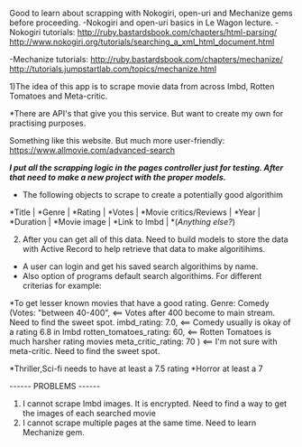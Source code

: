 Good to learn about scrapping with Nokogiri, open-uri and Mechanize gems before proceeding.
-Nokogiri and open-uri basics in Le Wagon lecture.
-Nokogiri tutorials:
http://ruby.bastardsbook.com/chapters/html-parsing/
http://www.nokogiri.org/tutorials/searching_a_xml_html_document.html

-Mechanize tutorials:
http://ruby.bastardsbook.com/chapters/mechanize/
http://tutorials.jumpstartlab.com/topics/mechanize.html

1)The idea of this app is to scrape movie data from across Imbd, Rotten Tomatoes and Meta-critic.

*There are API's that give you this service. But want to create my own for practising purposes.

Something like this website. But much more user-friendly:
https://www.allmovie.com/advanced-search

***I put all the scrapping logic in the pages controller just for testing. After that need to make a new project with the proper models.***

- The following objects to scrape to create a potentially good algorithim

*Title |
*Genre |
*Rating |
*Votes |
*Movie critics/Reviews |
*Year |
*Duration |
*Movie image |
*Link to Imbd |
*(<em>Anything else?</em>)

2) After you can get all of this data. Need to build models to store the data with Active Record to help retrieve that data to make algoritihims.

- A user can login and get his saved search algorithims by name.
- Also option of programs default search algorithims. For different criterias for example:

*To get lesser known movies that have a good rating.
Genre: Comedy (Votes: "between 40-400", <== Votes after 400 become to main stream. Need to find the sweet spot.
               imbd_rating: 7.0, <== Comedy usually is okay of a rating 6.8 in Imbd
               rotten_tomatoes_rating: 60, <== Rotten Tomatoes is much harsher rating movies
               meta_critic_rating: 70   ) <== I'm not sure with meta-critic. Need to find the sweet spot.

*Thriller,Sci-fi needs to have at least a 7.5 rating
*Horror at least a 7

------ PROBLEMS ------

1) I cannot scrape Imbd images. It is encrypted. Need to find a way to get the images of each searched movie
2) I cannot scrape multiple pages at the same time. Need to learn Mechanize gem.
